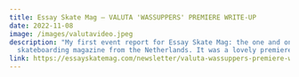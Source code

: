 ```yaml
---
title: Essay Skate Mag — VALUTA 'WASSUPPERS' PREMIERE WRITE-UP
date: 2022-11-08
image: /images/valutavideo.jpeg
description: "My first event report for Essay Skate Mag: the one and only
  skateboarding magazine from the Netherlands. It was a lovely premiere too. "
link: https://essayskatemag.com/newsletter/valuta-wassuppers-premiere-write-up/
---
```

